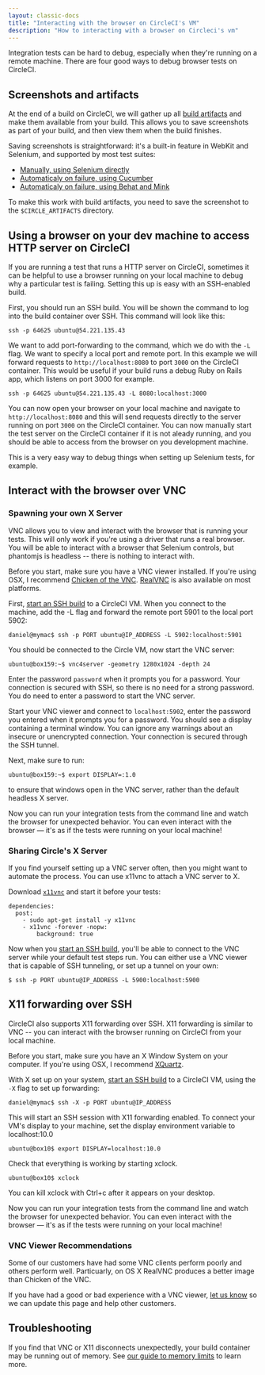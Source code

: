 ```yaml
---
layout: classic-docs
title: "Interacting with the browser on CircleCI's VM"
description: "How to interacting with a browser on Circleci's vm"
---
```


Integration tests can be hard to debug, especially when they're running on a remote machine.
There are four good ways to debug browser tests on CircleCI.

## Screenshots and artifacts

At the end of a build on CircleCI, we will gather up all [build artifacts]({{site.baseurl}}/build-artifacts/)
and make them available from your build. This allows you to save screenshots as part of your build,
and then view them when the build finishes.

Saving screenshots is straightforward: it's a built-in feature in WebKit and Selenium, and supported by most test suites:

*   [Manually, using Selenium directly](http://docs.seleniumhq.org/docs/04_webdriver_advanced.jsp#remotewebdriver)
*   [Automaticaly on failure, using Cucumber](https://github.com/mattheworiordan/capybara-screenshot)
*   [Automaticaly on failure, using Behat and Mink](https://gist.github.com/michalochman/3175175)

To make this work with build artifacts, you need to save the screenshot to the
`$CIRCLE_ARTIFACTS` directory.

## Using a browser on your dev machine to access HTTP server on CircleCI

If you are running a test that runs a HTTP server on CircleCI, sometimes it can
be helpful to use a browser running on your local machine to debug why a
particular test is failing. Setting this up is easy with an SSH-enabled
build.

First, you should run an SSH build. You will be shown the command to log into
the build container over SSH. This command will look like this:

```
ssh -p 64625 ubuntu@54.221.135.43
```

We want to add port-forwarding to the command, which we do with the `-L` flag.
We want to specify a local port and remote port. In this example we will forward
requests to `http://localhost:8080` to port `3000` on the CircleCI container.
This would be useful if your build runs a debug Ruby on Rails app, which listens
on port 3000 for example.

```
ssh -p 64625 ubuntu@54.221.135.43 -L 8080:localhost:3000
```

You can now open your browser on your local machine and navigate to
`http://localhost:8080` and this will send requests directly to the server
running on port `3000` on the CircleCI container. You can now manually start the
test server on the CircleCI container if it is not aleady running, and you
should be able to access from the browser on you development machine.

This is a very easy way to debug things when setting up Selenium tests, for
example.

## Interact with the browser over VNC

### Spawning your own X Server

VNC allows you to view and interact with the browser that is running your tests. This will only work if you're using a driver that runs a real browser. You will be able to interact with a browser that Selenium controls, but phantomjs is headless -- there is nothing to interact with.

Before you start, make sure you have a VNC viewer installed. If you're using OSX, I recommend
[Chicken of the VNC](http://sourceforge.net/projects/chicken/).
[RealVNC](http://www.realvnc.com/download/viewer/) is also available on most platforms.

First, [start an SSH build]({{site.baseurl}}/ssh-build/)
to a CircleCI VM. When you connect to the machine, add the -L flag and forward the remote port 5901 to the local port 5902:

```
daniel@mymac$ ssh -p PORT ubuntu@IP_ADDRESS -L 5902:localhost:5901
```

You should be connected to the Circle VM, now start the VNC server:

```
ubuntu@box159:~$ vnc4server -geometry 1280x1024 -depth 24
```

Enter the password `password` when it prompts you for a password. Your connection is secured with SSH, so there is no need for a strong password. You do need to enter a password to start the VNC server.

Start your VNC viewer and connect to `localhost:5902`, enter the password you entered when it prompts you for a password. You should see a display containing a terminal window. You can ignore any warnings about an insecure or unencrypted connection. Your connection is secured through the SSH tunnel.

Next, make sure to run:

```
ubuntu@box159:~$ export DISPLAY=:1.0
```

to ensure that windows open in the VNC server, rather than the default headless X server.

Now you can run your integration tests from the command line and watch the browser for unexpected behavior. You can even interact with the browser &mdash; it's as if the tests were running on your local machine!

### Sharing Circle's X Server

If you find yourself setting up a VNC server often, then you might want to automate the process. You can use x11vnc to attach a VNC server to X.

Download [`x11vnc`](http://www.karlrunge.com/x11vnc/index.html) and start it before your tests:

```
dependencies:
  post:
    - sudo apt-get install -y x11vnc
    - x11vnc -forever -nopw:
        background: true
```

Now when you [start an SSH build]({{site.baseurl}}/ssh-build/), you'll be able to connect to the VNC server while your default test steps run. You can either use a VNC viewer that is capable of SSH tunneling, or set up a tunnel on your own:

```
$ ssh -p PORT ubuntu@IP_ADDRESS -L 5900:localhost:5900
```

## X11 forwarding over SSH

CircleCI also supports X11 forwarding over SSH. X11 forwarding is similar to VNC -- you can interact with the browser running on CircleCI from your local machine.

Before you start, make sure you have an X Window System on your computer. If you're using OSX, I recommend
[XQuartz](http://xquartz.macosforge.org/landing/).

With X set up on your system, [start an SSH build]({{site.baseurl}}/ssh-build/)
to a CircleCI VM, using the `-X` flag to set up forwarding:

```
daniel@mymac$ ssh -X -p PORT ubuntu@IP_ADDRESS
```

This will start an SSH session with X11 forwarding enabled.
To connect your VM's display to your machine, set the display environment variable to localhost:10.0

```
ubuntu@box10$ export DISPLAY=localhost:10.0
```

Check that everything is working by starting xclock.

```
ubuntu@box10$ xclock
```

You can kill xclock with Ctrl+c after it appears on your desktop.

Now you can run your integration tests from the command line and watch the browser for unexpected behavior. You can even interact with the browser &mdash; it's as if the tests were running on your local machine!

### VNC Viewer Recommendations

Some of our customers have had some VNC clients perform poorly and
others perform well.  Particuarly, on OS X RealVNC produces a better
image than Chicken of the VNC.

If you have had a good or bad experience with a VNC viewer,
[let us know](mailto:sayhi@circleci.com) so we can update this page and help
other customers.

## Troubleshooting

If you find that VNC or X11 disconnects unexpectedly, your build container may be running out of memory. See [our guide to memory limits]({{site.baseurl}}/oom/) to learn more.
